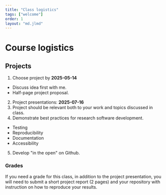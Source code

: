 ```yaml
---
title: "Class logistics"
tags: ["welcome"]
order: 1
layout: "md.jlmd"
---
```


<style>
main a img {
    width: 5rem;
    margin: 1rem;
}
</style>

# Course logistics

## Projects

1. Choose project by **2025-05-14**
  - Discuss idea first with me.
  - Half-page project proposal.
2. Project presentations: **2025-07-16**
3. Project should be relevant both to your work and topics discussed in class.
4. Demonstrate best practices for research software development.
  - Testing
  - Reproducibility
  - Documentation
  - Accessibility
5. Develop "in the open" on Github.

### Grades

If you need a grade for this class, in addition to the project presentation, you will need to submit a short project report (2 pages) and your repository with instruction on how to reproduce your results.
